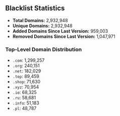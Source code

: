## Blacklist Statistics

- **Total Domains:** 2,932,948
- **Unique Domains:** 2,932,948
- **Added Domains Since Last Version:** 959,003
- **Removed Domains Since Last Version:** 1,047,971

### Top-Level Domain Distribution

-  `.com`: 1,299,257
-  `.org`: 240,151
-  `.net`: 182,029
-  `.top`: 89,459
-  `.shop`: 71,630
-  `.xyz`: 70,954
-  `.io`: 68,325
-  `.ru`: 58,681
-  `.info`: 51,183
-  `.pl`: 48,787
